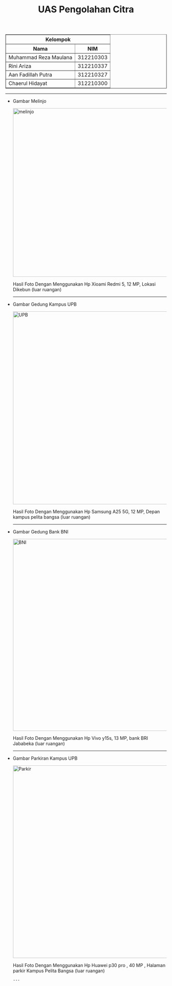 <h1><p align="center">UAS Pengolahan Citra</h1><br>

 <table border="1">
  <tr>
    <th colspan="2">Kelompok</th>
  </tr>
 	<tr>
 		<th> Nama </th>
 		<th> NIM </th>
 	</tr>
 	<tr>
 		<td> Muhammad Reza Maulana</td>
 		<td> 312210303</td>
 	</tr>
  <tr>
 		<td> Rini Ariza</td>
 		<td> 312210337</td>
 	</tr>
  <tr>
 		<td> Aan Fadillah Putra</td>
 		<td> 312210327</td>
 	</tr>
   	<tr>
 		<td> Chaerul Hidayat</td>
 		<td> 312210300</td>
 	</tr>
 </table>

---

- Gambar Melinjo

  <img width="527" alt="melinjo" src="https://github.com/MuhammadReza1234/UAS-Pengolahan-Citra/assets/115516607/f2af4a65-0593-4d44-9c19-9561888dfd5e">

  Hasil Foto Dengan Menggunakan Hp Xioami Redmi 5, 12 MP, Lokasi Dikebun (luar ruangan)

  ---

- Gambar Gedung Kampus UPB
    
  <img width="603" alt="UPB" src="https://github.com/MuhammadReza1234/UAS-Pengolahan-Citra/assets/115516607/aaeb88d9-dd68-43e9-b5b5-b6eb082a26d8">

  Hasil Foto Dengan Menggunakan Hp Samsung A25 5G, 12 MP, Depan kampus pelita bangsa (luar ruangan)

  ---

- Gambar Gedung Bank BNI

    <img width="600" alt="BNI" src="https://github.com/MuhammadReza1234/UAS-Pengolahan-Citra/assets/115516607/282ecf02-2e7e-4495-99b2-7e639b1c3d0b">

    Hasil Foto Dengan Menggunakan Hp Vivo y15s, 13 MP, bank BRI Jababeka (luar ruangan)

    ---

- Gambar Parkiran Kampus UPB
   
  <img width="602" alt="Parkir" src="https://github.com/MuhammadReza1234/UAS-Pengolahan-Citra/assets/115516607/6ea21c9c-8efc-405a-bacc-3c03b2b21e3b">
  
  Hasil Foto Dengan Menggunakan Hp Huawei p30 pro , 40 MP , Halaman parkir Kampus Pelita Bangsa (luar ruangan)

      ---



    


